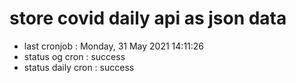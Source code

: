 # store covid daily api as json data

- last cronjob : Monday, 31 May 2021 14:11:26
- status og cron : success
- status daily cron : success
      
      